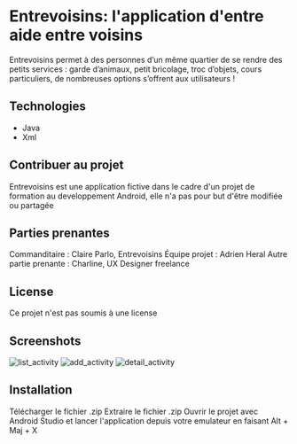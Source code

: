 # Entrevoisins: l'application d'entre aide entre voisins

Entrevoisins permet à des personnes d’un même quartier de se rendre des petits services : garde d’animaux, petit bricolage, troc d’objets, cours particuliers, de nombreuses options s’offrent aux utilisateurs !

## Technologies
- Java
- Xml 

## Contribuer au projet

Entrevoisins est une application fictive dans le cadre d'un projet de formation au developpement Android, elle n'a pas pour but d'être modifiée ou partagée

## Parties prenantes

Commanditaire : Claire Parlo, Entrevoisins
Équipe projet : Adrien Heral
Autre partie prenante : Charline, UX Designer freelance

## License

Ce projet n'est pas soumis à une license

## Screenshots
![list_activity](https://user-images.githubusercontent.com/113589595/229542847-4f2e9dab-89f9-4ecc-a785-61cec066c71c.png)
![add_activity](https://user-images.githubusercontent.com/113589595/229542858-e36b378b-3a16-4ca0-a7e8-85dc4a7d312a.png)
![detail_activity](https://user-images.githubusercontent.com/113589595/229542860-d90e6690-84f5-4a1e-a53e-d991c1f6bcb2.png)

## Installation
Télécharger le fichier .zip
Extraire le fichier .zip
Ouvrir le projet avec Android Studio et lancer l'application depuis votre emulateur en faisant Alt + Maj + X

